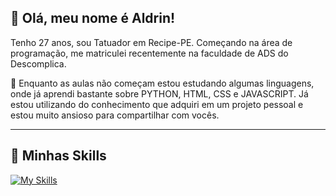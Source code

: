 ## 💜 Olá, meu nome é Aldrin!
Tenho 27 anos, sou Tatuador em Recipe-PE.
Começando na área de programação, me matriculei recentemente na faculdade de ADS do Descomplica.

🔭 Enquanto as aulas não começam estou estudando algumas linguagens, onde já aprendi bastante sobre PYTHON, HTML, CSS e JAVASCRIPT. Já estou utilizando do conhecimento que adquiri em um projeto pessoal e estou muito ansioso para compartilhar com vocês.

---

## 🚀 Minhas Skills

[![My Skills](https://skillicons.dev/icons?i=html,css,react,tailwind,python,java,figma,ps,ai)](https://skillicons.dev)

